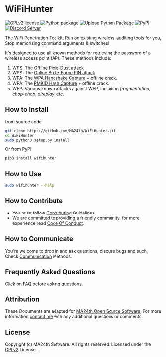 # WiFiHunter
[![GPLv2 license](https://img.shields.io/badge/LICENSE-GPLv2-green)](https://github.com/ma24th/WiFiHunter/blob/master/LICENSE)
[![Python package](https://github.com/MA24th/WiFiHunter/actions/workflows/python-package.yml/badge.svg)](https://github.com/MA24th/WiFiHunter/actions/workflows/python-package.yml)
[![Upload Python Package](https://github.com/MA24th/WiFiHunter/actions/workflows/python-publish.yml/badge.svg)](https://github.com/MA24th/WiFiHunter/actions/workflows/python-publish.yml)
[![PyPI](https://img.shields.io/badge/PyPI-v1.0.0-blue.svg)](https://pypi.org/project/wifihunter/)
[![Discord Server](https://img.shields.io/badge/Discord-Server-blue.svg)](https://discord.gg/g65AqbPK6g)

The WiFi Penetration Toolkit, 
Run on existing wireless-auditing tools for you,
Stop memorizing command arguments & switches!

It's designed to use all known methods for retrieving the password of a wireless access point (AP).  These methods include:
1. WPS: The [Offline Pixie-Dust attack](https://en.wikipedia.org/wiki/Wi-Fi_Protected_Setup#Offline_brute-force_attack)
1. WPS: The [Online Brute-Force PIN attack](https://en.wikipedia.org/wiki/Wi-Fi_Protected_Setup#Online_brute-force_attack)
2. WPA: The [WPA Handshake Capture](https://hashcat.net/forum/thread-7717.html) + offline crack.
3. WPA: The [PMKID Hash Capture](https://hashcat.net/forum/thread-7717.html) + offline crack.
4. WEP: Various known attacks against WEP, including *fragmentation*, *chop-chop*, *aireplay*, etc.



## How to Install
from source code 
```bash
git clone https://github.com/MA24th/WiFiHunter.git
cd WiFiHunter
sudo python3 setup.py install
```
Or from PyPI
```bash
pip3 install wifihunter
```

## How to Use

```bash
sudo wifihunter --help
```


## How to Contribute
- You must follow [Contributing](https://github.com/MA24th/MA24th/blob/main/OpenSource/Software/CONTRIBUTING.md) Guidelines.
- We are committed to providing a friendly community, for more experience read [Code Of Conduct](https://github.com/MA24th/MA24th/blob/main/OpenSource/Software/CODE_OF_CONDUCT.md).


## How to Communicate
You're welcome to drop in and ask questions, 
discuss bugs and such, Check [Communication](https://github.com/MA24th/MA24th/blob/main/OpenSource/Software/COMMUNICATION.md) Methods.


## Frequently Asked Questions
Click on [FAQ](https://github.com/MA24th/MA24th/blob/main/OpenSource/Software/FAQ.md) before asking questions.


## Attribution
These Documents are adapted for [MA24th Open Source Software](https://github.com/MA24th/MA24th/blob/main/OpenSource/Software/),
For more information [contact me](mailto:ma24th@yahoo.com) with any additional questions or comments.


## License
Copyright (c) MA24th Software. All rights reserved.
Licensed under the [GPLv2](https://opensource.org/licenses/gpl-2.0) License.
